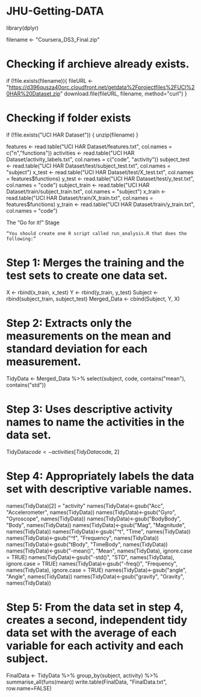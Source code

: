 # JHU-Getting-DATA
library(dplyr)




filename <- "Coursera_DS3_Final.zip"

# Checking if archieve already exists.
if (!file.exists(filename)){
  fileURL <- "https://d396qusza40orc.cloudfront.net/getdata%2Fprojectfiles%2FUCI%20HAR%20Dataset.zip"
  download.file(fileURL, filename, method="curl")
}  

# Checking if folder exists
if (!file.exists("UCI HAR Dataset")) { 
  unzip(filename) 
}




features <- read.table("UCI HAR Dataset/features.txt", col.names = c("n","functions"))
activities <- read.table("UCI HAR Dataset/activity_labels.txt", col.names = c("code", "activity"))
subject_test <- read.table("UCI HAR Dataset/test/subject_test.txt", col.names = "subject")
x_test <- read.table("UCI HAR Dataset/test/X_test.txt", col.names = features$functions)
y_test <- read.table("UCI HAR Dataset/test/y_test.txt", col.names = "code")
subject_train <- read.table("UCI HAR Dataset/train/subject_train.txt", col.names = "subject")
x_train <- read.table("UCI HAR Dataset/train/X_train.txt", col.names = features$functions)
y_train <- read.table("UCI HAR Dataset/train/y_train.txt", col.names = "code")


The “Go for it!” Stage

    “You should create one R script called run_analysis.R that does the following:”


# Step 1: Merges the training and the test sets to create one data set.

X <- rbind(x_train, x_test)
Y <- rbind(y_train, y_test)
Subject <- rbind(subject_train, subject_test)
Merged_Data <- cbind(Subject, Y, X)


# Step 2: Extracts only the measurements on the mean and standard deviation for each measurement.

TidyData <- Merged_Data %>% select(subject, code, contains("mean"), contains("std"))


# Step 3: Uses descriptive activity names to name the activities in the data set.

TidyData$code <- activities[TidyData$code, 2]


# Step 4: Appropriately labels the data set with descriptive variable names.

names(TidyData)[2] = "activity"
names(TidyData)<-gsub("Acc", "Accelerometer", names(TidyData))
names(TidyData)<-gsub("Gyro", "Gyroscope", names(TidyData))
names(TidyData)<-gsub("BodyBody", "Body", names(TidyData))
names(TidyData)<-gsub("Mag", "Magnitude", names(TidyData))
names(TidyData)<-gsub("^t", "Time", names(TidyData))
names(TidyData)<-gsub("^f", "Frequency", names(TidyData))
names(TidyData)<-gsub("tBody", "TimeBody", names(TidyData))
names(TidyData)<-gsub("-mean()", "Mean", names(TidyData), ignore.case = TRUE)
names(TidyData)<-gsub("-std()", "STD", names(TidyData), ignore.case = TRUE)
names(TidyData)<-gsub("-freq()", "Frequency", names(TidyData), ignore.case = TRUE)
names(TidyData)<-gsub("angle", "Angle", names(TidyData))
names(TidyData)<-gsub("gravity", "Gravity", names(TidyData))


# Step 5: From the data set in step 4, creates a second, independent tidy data set with the average of each variable for each activity and each subject.

FinalData <- TidyData %>%
    group_by(subject, activity) %>%
    summarise_all(funs(mean))
write.table(FinalData, "FinalData.txt", row.name=FALSE)
